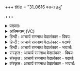 +++
title = "31_0616 वसन्त इन्नु"

+++
<details><summary>पदपाठः</summary>

व꣣सन्तः꣢। इत्। नु। र꣡न्त्यः꣢꣯। ग्री꣣ष्मः꣢। इत्। नु। र꣡न्त्यः꣢꣯। व꣣र्षा꣡णि꣢। अ꣡नु꣢꣯। श꣣र꣡दः꣢। हे꣣मन्तः꣢। शि꣡शि꣢꣯रः। इत्। र꣡न्त्यः꣢꣯। ६१६।
</details>

<details><summary>अधिमन्त्रम् (VC)</summary>

- अग्निः
- वामदेवो गौतमः
- पङ्क्तिः
- पञ्चमः
- आरण्यं काण्डम्
</details>

<details><summary>हिन्दी : आचार्य रामनाथ वेदालंकार - विषयः</summary>

अगले मन्त्र का ऋतु देवता है। ऋतुओं की रमणीयता प्रतिपादित की गयी है।
</details>

<details><summary>हिन्दी : आचार्य रामनाथ वेदालंकार - पदार्थः</summary>

पदार्थान्वयभाषाः -  परमेश्वर की सृष्टि में (वसन्तः) वसन्त ऋतु (इत् नु) निश्चय ही (रन्त्यः) रमणीय है, (ग्रीष्मः) ग्रीष्म ऋतु (इत् नु) निश्चय ही (रन्त्यः) रमणीय है। (वर्षाणि अनु) वर्षा-दिनों के अनन्तर (शरदः) शरद् ऋतु के दिवस और (हेमन्तः) हेमन्त ऋतु भी, रमणीय हैं। (शिशिरः) शिशिर ऋतु भी (इत् नु) निश्चय ही (रन्त्यः) रमणीय है ॥२॥ इस मन्त्र में ‘इन्नु रन्त्यः’ की आवृत्ति में लाटानुप्रास है ॥२॥
</details>

<details><summary>हिन्दी : आचार्य रामनाथ वेदालंकार - भावार्थः</summary>

भावार्थभाषाः -  जो लोग परमेश्वर-विश्वासी होते हैं, वे प्रत्येक ऋतु को रमणीय और आह्लाददायक मानते हुए उससे उत्पादित आनन्द को अनुभव करते हैं। किन्तु जो लोग ‘अहह, ग्रीष्मऋतु बड़ी संतापक है, वर्षा ऋतु में कीचड़ ही कीचड़ हो जाती है, हेमन्त का शीत बड़ा कष्टदायक होता है’ इत्यादि प्रकार से दोष खोजते हुए सभी ऋतुओं को धिक्कारते हैं, वे निश्चय ही अभागे हैं ॥२॥
</details>

<details><summary>संस्कृत : आचार्य रामनाथ वेदालंकार - विषयः</summary>

अथ ऋतुर्देवता। सर्वेषामृतूनां रमणीयत्वमाह।
</details>

<details><summary>संस्कृत : आचार्य रामनाथ वेदालंकार - पदार्थः</summary>

पदार्थान्वयभाषाः -  परमेश्वरस्य सृष्टौ (वसन्तः) वसन्तर्तुः (इत् नु) निश्चयेन (रन्त्यः) रमणीयः रमयिता च अस्ति, (ग्रीष्मः) ग्रीष्मर्तुः (इत् नु) निश्चयेन (रन्त्यः) रमणीयः रमयिता च अस्ति। (वर्षाणि अनु) वर्षर्तुदिनानामनन्तरम् (शरदः) शरद्दिवसाः, (हेमन्तः) हेमन्त ऋतुश्चापि रन्त्याः रमणीयाः रमयितारश्च भवन्ति। (शिशिरः) शिशिरर्तुरपि (इत् नु) निश्चयेन (रन्त्यः) रमणीयो रमयिता च भवति। रमु क्रीडायाम् इति धातोः बाहुलकात् त्यन् प्रत्ययः ॥२॥ अत्र ‘इन्नु रन्त्यः’ इत्यस्यावृत्तौ लाटानुप्रासः ॥२॥
</details>

<details><summary>संस्कृत : आचार्य रामनाथ वेदालंकार - भावार्थः</summary>

भावार्थभाषाः -  ये परमेश्वरविश्वासिनो भवन्ति ते प्रत्येकमृतुं रमणीयमाह्लाददायकं च मन्यमानास्तज्जनितमानन्दमनुभवन्ति। ये तु ‘अहह, संतापको निदाघः, पङ्कबहुला प्रावृट्, कष्टशीतो हेमन्तः’ इत्यादिप्रकारेण छिद्राण्यन्विष्यन्तः सर्वानेव ऋतून् धिक्कुर्वन्ति ते खलु दुर्भाग्यग्रस्ता एव ॥२॥
</details>